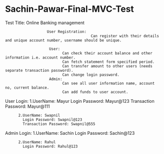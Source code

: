 # Sachin-Pawar-Final-MVC-Test

Test Title: Online Banking management
                       
                       User Registration:
                                           Can register with their details and unique account number, username should be unique.
                                           
                        User:
                              Can check their account balance and other information i.e. account number.
                              Can fetch statement form specified period.
                              Can transfer amount to other users (needs separate transaction password).
                              Can change login password.
                        Admin:
                              Can see all user information name, account no, current balance.
                              Can add funds to user account.
                              
                             
User Login:
          1.UserName: Mayur
            Login Password: Mayur@123 
            Transaction Password: Mayur@111                      
            
          2.UserName: Swapnil
            Login Password: Swapnil@123
            Transaction Password: Swapnil@555
            
Admin Login: 
          1.UserName: Sachin
            Login Password: Sachin@123            
            
          2.UserName: Rahul
            Login Password: Rahul@123
